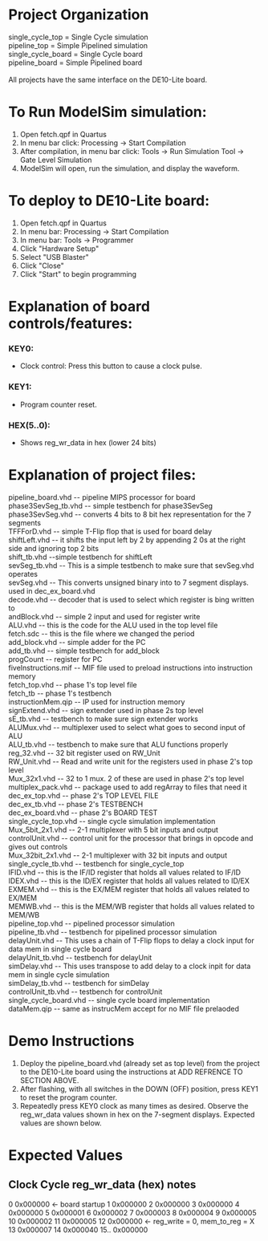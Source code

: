 # Project Organization
single_cycle_top = Single Cycle simulation \
pipeline_top = Simple Pipelined simulation \
single_cycle_board = Single Cycle board \
pipeline_board = Simple Pipelined board \
\
All projects have the same interface on the DE10-Lite board. 
   
# To Run ModelSim simulation:   
1.	Open fetch.qpf in Quartus 
2.	In menu bar click: Processing -> Start Compilation 
3.	After compilation, in menu bar click: Tools -> Run Simulation Tool -> Gate Level Simulation 
4.	ModelSim will open, run the simulation, and display the waveform. 
  
# To deploy to DE10-Lite board:   
1.	Open fetch.qpf in Quartus 
2.	In menu bar: Processing -> Start Compilation 
3.	In menu bar: Tools -> Programmer 
4.	Click "Hardware Setup" 
5.	Select "USB Blaster" 
6.	Click "Close" 
7.	Click "Start" to begin programming 

# Explanation of board controls/features:   
### KEY0:
  * Clock control: Press this button to cause a clock pulse. 
### KEY1: 
  * Program counter reset. 
### HEX(5..0):  
  * Shows reg_wr_data in hex (lower 24 bits) 

# Explanation of project files: 
pipeline_board.vhd -- pipeline MIPS processor for board \
phase3SevSeg_tb.vhd -- simple testbench for phase3SevSeg \
phase3SevSeg.vhd -- converts 4 bits to 8 bit hex representation for the 7 segments \
TFFForD.vhd -- simple T-Flip flop that is used for board delay \
shiftLeft.vhd -- it shifts the input left by 2 by appending 2 0s at the right side and ignoring top 2 bits \
shift_tb.vhd --simple testbench for shiftLeft \
sevSeg_tb.vhd -- This is a simple testbench to make sure that sevSeg.vhd operates \
sevSeg.vhd -- This converts unsigned binary into to 7 segment displays. used in dec_ex_board.vhd \
decode.vhd -- decoder that is used to select which register is bing written to \
andBlock.vhd -- simple 2 input and used for register write \
ALU.vhd -- this is the code for the ALU used in the top level file \
fetch.sdc -- this is the file where we changed the period \
add_block.vhd -- simple adder for the PC \
add_tb.vhd -- simple testbench for add_block \
progCount -- register for PC \
fiveInstructions.mif -- MIF file used to preload instructions into instruction memory \
fetch_top.vhd -- phase 1's top level file \
fetch_tb -- phase 1's testbench \
instructionMem.qip -- IP used for instruction memory \
signExtend.vhd -- sign extender used in phase 2s top level \
sE_tb.vhd -- testbench to make sure sign extender works \
ALUMux.vhd -- multiplexer used to select what goes to second input of ALU \
ALU_tb.vhd -- testbench to make sure that ALU functions properly \
reg_32.vhd -- 32 bit register used on RW_Unit \
RW_Unit.vhd -- Read and write unit for the registers used in phase 2's top level \
Mux_32x1.vhd -- 32 to 1 mux. 2 of these are used in phase 2's top level \
multiplex_pack.vhd -- package used to add regArray to files that need it \
dec_ex_top.vhd -- phase 2's TOP LEVEL FILE \
dec_ex_tb.vhd -- phase 2's TESTBENCH \
dec_ex_board.vhd -- phase 2's BOARD TEST \
single_cycle_top.vhd -- single cycle simulation implementation \
Mux_5bit_2x1.vhd -- 2-1 multiplexer with 5 bit inputs and output \
controlUnit.vhd -- control unit for the processor that brings in opcode and gives out controls \
Mux_32bit_2x1.vhd -- 2-1 multiplexer with 32 bit inputs and output \
single_cycle_tb.vhd -- testbench for single_cycle_top \
IFID.vhd -- this is the IF/ID register that holds all values related to IF/ID \
IDEX.vhd -- this is the ID/EX register that holds all values related to ID/EX \
EXMEM.vhd -- this is the EX/MEM register that holds all values related to EX/MEM \
MEMWB.vhd -- this is the MEM/WB register that holds all values related to MEM/WB \
pipeline_top.vhd -- pipelined processor simulation \
pipeline_tb.vhd -- testbench for pipelined processor simulation \
delayUnit.vhd -- This uses a chain of T-Flip flops to delay a clock input for data mem in single cycle board \
delayUnit_tb.vhd -- testbench for delayUnit \
simDelay.vhd -- This uses transpose to add delay to a clock inpit for data mem in single cycle simulation \
simDelay_tb.vhd -- testbench for simDelay \
controlUnit_tb.vhd -- testbench for controlUnit \
single_cycle_board.vhd -- single cycle board implementation \
dataMem.qip -- same as instrucMem accept for no MIF file prelaoded

# Demo Instructions   
1.	Deploy the pipeline_board.vhd (already set as top level) from the project to the DE10-Lite board 
   using the instructions at ADD REFRENCE TO SECTION ABOVE. 
2.	After flashing, with all switches in the DOWN (OFF) position, press KEY1 to reset the program counter. 
3.	Repeatedly press KEY0 clock as many times as desired. Observe the reg_wr_data values shown in hex on the 7-segment displays. Expected values are shown below. 
  
# Expected Values  
Clock Cycle    reg_wr_data (hex)    notes 
----------------------------------------------------
0       0x000000             <- board startup 
1	0x000000
2	0x000000 
3	0x000000 
4	0x000000 
5	0x000001 
6	0x000002 
7	0x000003 
8	0x000004
9	0x000005 
10	0x000002
11	0x000005
12	0x000000             <- reg_write = 0, mem_to_reg = X 
13	0x000007
14	0x000040
15..	0x000000

